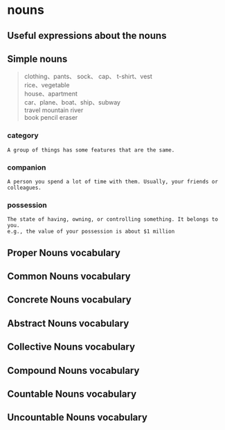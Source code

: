 # nouns 

##   Useful expressions  about the nouns

## Simple nouns

> clothing、pants、 sock、 cap、 t-shirt、vest  
> rice、vegetable  
> house、apartment  
> car、plane、boat、ship、subway  
> travel mountain river  
> book pencil eraser  
 
### category  
    A group of things has some features that are the same.
### companion
	A person you spend a lot of time with them. Usually, your friends or colleagues.
###  possession
	The state of having, owning, or controlling something. It belongs to you.
	e.g., the value of your possession is about $1 million



## Proper Nouns vocabulary

## Common Nouns vocabulary

## Concrete Nouns vocabulary

## Abstract Nouns vocabulary

## Collective Nouns vocabulary

## Compound Nouns vocabulary

## Countable Nouns vocabulary

## Uncountable Nouns vocabulary






